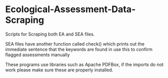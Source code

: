 # Ecological-Assessment-Data-Scraping
Scripts for Scraping both EA and SEA files.

SEA files have another function called check() which prints out the immediate sentence
  that the keywords are found in use this to confirm flagged assessments manually

These programs use libraries such as Apache PDFBox, if the imports do not work please make sure these are properly installed.
